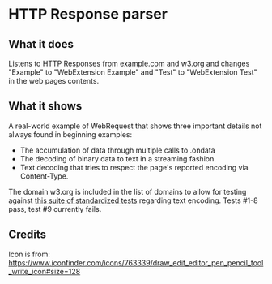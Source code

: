 # HTTP Response parser

## What it does

Listens to HTTP Responses from example.com and w3.org and changes "Example" to "WebExtension Example" and
"Test" to "WebExtension Test" in the web pages contents. 

## What it shows

A real-world example of WebRequest that shows three important details not always found in beginning examples:
 - The accumulation of data through multiple calls to .ondata
 - The decoding of binary data to text in a streaming fashion.
 - Text decoding that tries to respect the page's reported encoding via Content-Type.

The domain w3.org is included in the list of domains to allow for testing against [this suite of standardized tests](https://www.w3.org/2006/11/mwbp-tests/index.xhtml)
regarding text encoding. Tests #1-8 pass, test #9 currently fails.

## Credits

Icon is from: https://www.iconfinder.com/icons/763339/draw_edit_editor_pen_pencil_tool_write_icon#size=128

